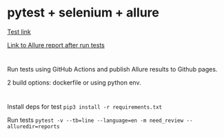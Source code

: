 # pytest + selenium + allure

[Test link](http://selenium1py.pythonanywhere.com/)

[Link to Allure report after run tests](https://vgoroshenko.github.io/auto_py_final/)

#

Run tests using GitHub Actions and publish Allure results to Github pages. 

2 build options: dockerfile or using python env.

#

Install deps for test `pip3 install -r requirements.txt`

Run tests  `pytest -v --tb=line --language=en -m need_review --alluredir=reports`

